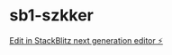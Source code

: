# sb1-szkker

[Edit in StackBlitz next generation editor ⚡️](https://stackblitz.com/~/github.com/lauchachxx/sb1-szkker)